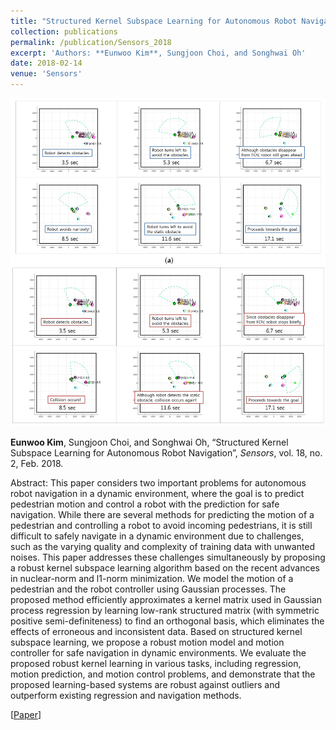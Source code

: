 ```yaml
---
title: "Structured Kernel Subspace Learning for Autonomous Robot Navigation"
collection: publications
permalink: /publication/Sensors_2018
excerpt: 'Authors: **Eunwoo Kim**, Sungjoon Choi, and Songhwai Oh'
date: 2018-02-14
venue: 'Sensors'
---
```

<img src='/images/sensors.png' width="600">

**Eunwoo Kim**, Sungjoon Choi, and Songhwai Oh, “Structured Kernel Subspace Learning for Autonomous Robot Navigation”, *Sensors*, vol. 18, no. 2, Feb. 2018.

Abstract: This paper considers two important problems for autonomous robot navigation in a dynamic environment, where the goal is to predict pedestrian motion and control a robot with the prediction for safe navigation. While there are several methods for predicting the motion of a pedestrian and controlling a robot to avoid incoming pedestrians, it is still difficult to safely navigate in a dynamic environment due to challenges, such as the varying quality and complexity of training data with unwanted noises. This paper addresses these challenges simultaneously by proposing a robust kernel subspace learning algorithm based on the recent advances in nuclear-norm and l1-norm minimization. We model the motion of a pedestrian and the robot controller using Gaussian processes. The proposed method efficiently approximates a kernel matrix used in Gaussian process regression by learning low-rank structured matrix (with symmetric positive semi-definiteness) to find an orthogonal basis, which eliminates the effects of erroneous and inconsistent data. Based on structured kernel subspace learning, we propose a robust motion model and motion controller for safe navigation in dynamic environments. We evaluate the proposed robust kernel learning in various tasks, including regression, motion prediction, and motion control problems, and demonstrate that the proposed learning-based systems are robust against outliers and outperform existing regression and navigation methods.

[[Paper](https://www.mdpi.com/1424-8220/18/2/582)]
